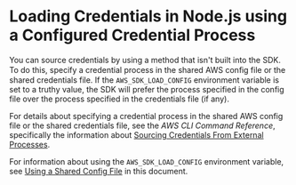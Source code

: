 # Loading Credentials in Node\.js using a Configured Credential Process<a name="loading-node-credentials-configured-credential-process"></a>

You can source credentials by using a method that isn't built into the SDK\. To do this, specify a credential process in the shared AWS conﬁg file or the shared credentials file\. If the `AWS_SDK_LOAD_CONFIG` environment variable is set to a truthy value, the SDK will prefer the process specified in the config file over the process specified in the credentials file \(if any\)\.

For details about specifying a credential process in the shared AWS config file or the shared credentials file, see the *AWS CLI Command Reference*, specifically the information about [Sourcing Credentials From External Processes](https://docs.aws.amazon.com/cli/latest/topic/config-vars.html#sourcing-credentials-from-external-processes)\.

For information about using the `AWS_SDK_LOAD_CONFIG` environment variable, see [Using a Shared Config File](setting-region.md#setting-region-config-file) in this document\.